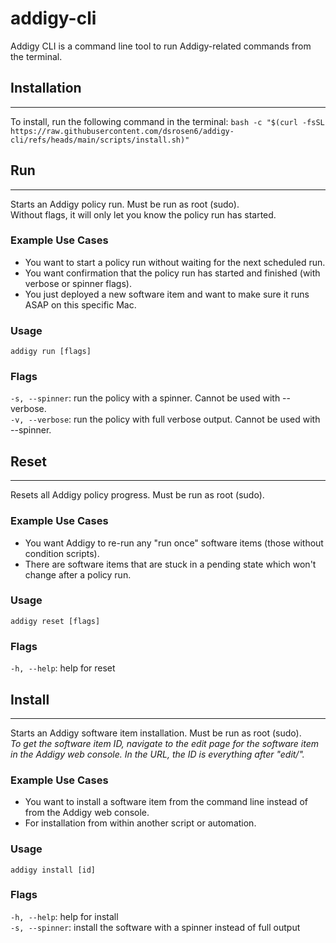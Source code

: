 # addigy-cli
Addigy CLI is a command line tool to run Addigy-related commands from the terminal.

## Installation
___
To install, run the following command in the terminal:
```bash -c "$(curl -fsSL https://raw.githubusercontent.com/dsrosen6/addigy-cli/refs/heads/main/scripts/install.sh)"```

## Run
___
Starts an Addigy policy run. Must be run as root (sudo).  
Without flags, it will only let you know the policy run has started.

### Example Use Cases
- You want to start a policy run without waiting for the next scheduled run.
- You want confirmation that the policy run has started and finished (with verbose or spinner flags).
- You just deployed a new software item and want to make sure it runs ASAP on this specific Mac.

### Usage
`addigy run [flags]`

### Flags
`-s, --spinner`: run the policy with a spinner. Cannot be used with --verbose.  
`-v, --verbose`: run the policy with full verbose output. Cannot be used with --spinner.

## Reset
___
Resets all Addigy policy progress. Must be run as root (sudo).

### Example Use Cases
- You want Addigy to re-run any "run once" software items (those without condition scripts).
- There are software items that are stuck in a pending state which won't change after a policy run.

### Usage 
`addigy reset [flags]`

### Flags 
`-h, --help`: help for reset

## Install
___
Starts an Addigy software item installation. Must be run as root (sudo).  
*To get the software item ID, navigate to the edit page for the software item in the Addigy web console.
In the URL, the ID is everything after "edit/".*

### Example Use Cases
- You want to install a software item from the command line instead of from the Addigy web console.
- For installation from within another script or automation.

### Usage
`addigy install [id]`

### Flags  
`-h, --help`: help for install  
`-s, --spinner`: install the software with a spinner instead of full output